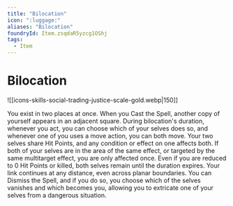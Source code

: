 ```yaml
---
title: "Bilocation"
icon: ":luggage:"
aliases: "Bilocation"
foundryId: Item.zsqdaR5yzcg1OShj
tags:
  - Item
---
```


# Bilocation
![[icons-skills-social-trading-justice-scale-gold.webp|150]]

You exist in two places at once. When you Cast the Spell, another copy of yourself appears in an adjacent square. During bilocation's duration, whenever you act, you can choose which of your selves does so, and whenever one of you uses a move action, you can both move. Your two selves share Hit Points, and any condition or effect on one affects both. If both of your selves are in the area of the same effect, or targeted by the same multitarget effect, you are only affected once. Even if you are reduced to 0 Hit Points or killed, both selves remain until the duration expires. Your link continues at any distance, even across planar boundaries. You can Dismiss the Spell, and if you do so, you choose which of the selves vanishes and which becomes you, allowing you to extricate one of your selves from a dangerous situation.
